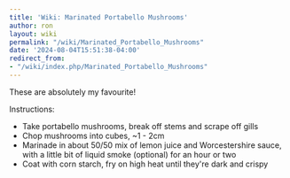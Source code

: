 ```yaml
---
title: 'Wiki: Marinated Portabello Mushrooms'
author: ron
layout: wiki
permalink: "/wiki/Marinated_Portabello_Mushrooms"
date: '2024-08-04T15:51:38-04:00'
redirect_from:
- "/wiki/index.php/Marinated_Portabello_Mushrooms"
---
```


These are absolutely my favourite!

Instructions:

-   Take portabello mushrooms, break off stems and scrape off gills
-   Chop mushrooms into cubes, \~1 - 2cm
-   Marinade in about 50/50 mix of lemon juice and Worcestershire sauce, with a little bit of liquid smoke (optional) for an hour or two
-   Coat with corn starch, fry on high heat until they\'re dark and crispy
